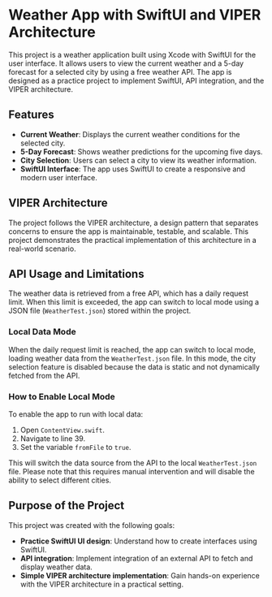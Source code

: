 # Weather App with SwiftUI and VIPER Architecture

This project is a weather application built using Xcode with SwiftUI for the user interface. It allows users to view the current weather and a 5-day forecast for a selected city by using a free weather API. The app is designed as a practice project to implement SwiftUI, API integration, and the VIPER architecture.

## Features

- **Current Weather**: Displays the current weather conditions for the selected city.
- **5-Day Forecast**: Shows weather predictions for the upcoming five days.
- **City Selection**: Users can select a city to view its weather information.
- **SwiftUI Interface**: The app uses SwiftUI to create a responsive and modern user interface.

## VIPER Architecture

The project follows the VIPER architecture, a design pattern that separates concerns to ensure the app is maintainable, testable, and scalable. This project demonstrates the practical implementation of this architecture in a real-world scenario.

## API Usage and Limitations

The weather data is retrieved from a free API, which has a daily request limit. When this limit is exceeded, the app can switch to local mode using a JSON file (`WeatherTest.json`) stored within the project.

### Local Data Mode

When the daily request limit is reached, the app can switch to local mode, loading weather data from the `WeatherTest.json` file. In this mode, the city selection feature is disabled because the data is static and not dynamically fetched from the API.

### How to Enable Local Mode

To enable the app to run with local data:

1. Open `ContentView.swift`.
2. Navigate to line 39.
3. Set the variable `fromFile` to `true`.

This will switch the data source from the API to the local `WeatherTest.json` file. Please note that this requires manual intervention and will disable the ability to select different cities.

## Purpose of the Project

This project was created with the following goals:

- **Practice SwiftUI UI design**: Understand how to create interfaces using SwiftUI.
- **API integration**: Implement integration of an external API to fetch and display weather data.
- **Simple VIPER architecture implementation**: Gain hands-on experience with the VIPER architecture in a practical setting.
